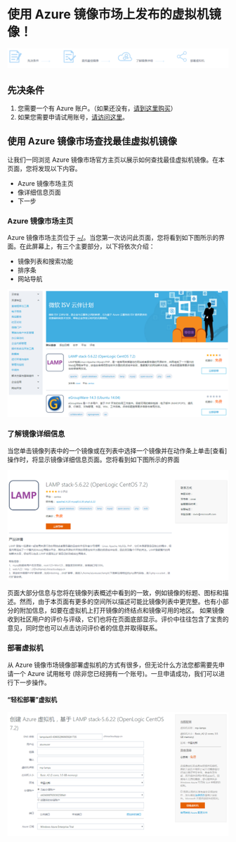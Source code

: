 # 使用 Azure 镜像市场上发布的虚拟机镜像！

![header_ul](./media/userguide/header_ul.png)

## 先决条件

1. 您需要一个有 Azure 账户。（如果还没有，[请到这里购买](https://www.azure.cn/pricing/pia/)）
2. 如果您需要申请试用账号，[请访问这里](https://www.azure.cn/pricing/1rmb-trial?v=b)。

## 使用 Azure 镜像市场查找最佳虚拟机镜像

让我们一同浏览 Azure 镜像市场官方主页以展示如何查找最佳虚拟机镜像。在本页面，您将发现以下内容。

- Azure 镜像市场主页
- 像详细信息页面
- 下一步

### Azure 镜像市场主页

Azure 镜像市场主页位于 [~/](~/)。当您第一次访问此页面，您将看到如下图所示的界面。在此屏幕上，有三个主要部分，以下将依次介绍：

- 镜像列表和搜索功能
- 排序条
- 网站导航

![doc_homepage](./media/userguide/doc_homepage.png)

### 了解镜像详细信息

当您单击镜像列表中的一个镜像或在列表中选择一个镜像并在动作条上单击[查看]操作时，将显示镜像详细信息页面。您将看到如下图所示的界面

![doc_detail](./media/userguide/doc_detail.png)

页面大部分信息与您将在镜像列表概述中看到的一致，例如镜像的标题、图标和描述。然而，由于本页面有更多的空间所以描述可能比镜像列表中更完整。也有小部分的附加信息，如要在虚拟机上打开镜像的终结点和镜像可用的地区。
如果镜像收到社区用户的评价与评级，它们也将在页面底部显示。评价中往往包含了宝贵的意见，同时您也可以点击访问评价者的信息并取得联系。

### 部署虚拟机

从 Azure 镜像市场镜像部署虚拟机的方式有很多，但无论什么方法您都需要先申请一个 Azure 试用帐号 (除非您已经拥有一个账号)。一旦申请成功，我们可以进行下一步操作。

#### “轻松部署”虚拟机

![doc_deploy](./media/userguide/doc_deploy.png)